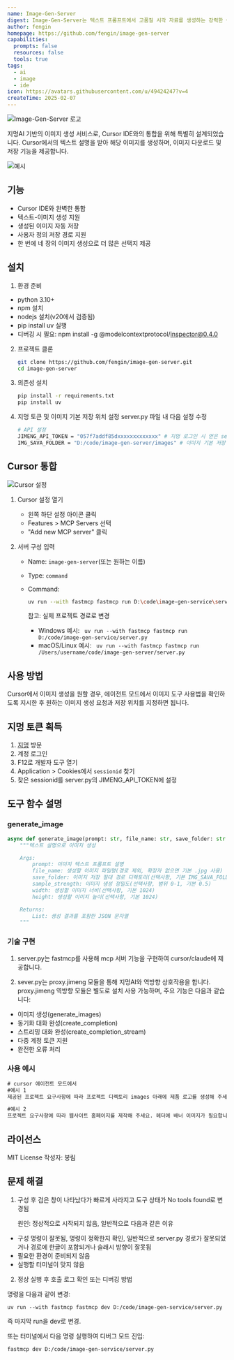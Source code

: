 ```yaml
---
name: Image-Gen-Server
digest: Image-Gen-Server는 텍스트 프롬프트에서 고품질 시각 자료를 생성하는 강력한 이미지 생성 도구입니다. 빠른 처리, 사용자 정의 가능한 출력, 다양한 스타일 지원으로 다양한 창의적 요구를 충족시킵니다. 효율적인 시각 콘텐츠 제작을 원하는 디자이너, 마케터, 콘텐츠 크리에이터에게 이상적인 서비스입니다.
author: fengin
homepage: https://github.com/fengin/image-gen-server
capabilities:
  prompts: false
  resources: false
  tools: true
tags:
  - ai
  - image
  - ide
icon: https://avatars.githubusercontent.com/u/49424247?v=4
createTime: 2025-02-07
---
```

![Image-Gen-Server 로고](https://static.claudemcp.com/servers/fengin/image-gen-server/fengin-image-gen-server-167510b5.png)

지멍AI 기반의 이미지 생성 서비스로, Cursor IDE와의 통합을 위해 특별히 설계되었습니다. Cursor에서의 텍스트 설명을 받아 해당 이미지를 생성하며, 이미지 다운로드 및 저장 기능을 제공합니다.

![예시](https://static.claudemcp.com/servers/fengin/image-gen-server/fengin-image-gen-server-12f05bd3.png)

## 기능

- Cursor IDE와 완벽한 통합
- 텍스트-이미지 생성 지원
- 생성된 이미지 자동 저장
- 사용자 정의 저장 경로 지원
- 한 번에 네 장의 이미지 생성으로 더 많은 선택지 제공

## 설치

1. 환경 준비
- python 3.10+
- npm 설치
- nodejs 설치(v20에서 검증됨)
- pip install uv 실행
- 디버깅 시 필요: npm install -g @modelcontextprotocol/inspector@0.4.0

2. 프로젝트 클론
   
   ```bash
   git clone https://github.com/fengin/image-gen-server.git
   cd image-gen-server
   ```

3. 의존성 설치
   
   ```bash
   pip install -r requirements.txt
   pip install uv
   ```

4. 지멍 토큰 및 이미지 기본 저장 위치 설정
   server.py 파일 내 다음 설정 수정
   
   ```bash
   # API 설정
   JIMENG_API_TOKEN = "057f7addf85dxxxxxxxxxxxxx" # 지멍 로그인 시 얻은 session_id, 여러 개 지원(쉼표로 구분)   
   IMG_SAVA_FOLDER = "D:/code/image-gen-server/images" # 이미지 기본 저장 경로
   ```

## Cursor 통합

![Cursor 설정](https://static.claudemcp.com/servers/fengin/image-gen-server/fengin-image-gen-server-fa725511.png)

1. Cursor 설정 열기
   
   - 왼쪽 하단 설정 아이콘 클릭
   - Features > MCP Servers 선택
   - "Add new MCP server" 클릭

2. 서버 구성 입력
   
   - Name: `image-gen-server`(또는 원하는 이름)
   - Type: `command`
   - Command: 
     
     ```bash
     uv run --with fastmcp fastmcp run D:\code\image-gen-service\server.py
     ```
     
     참고: 실제 프로젝트 경로로 변경
     
     - Windows 예시: ` uv run --with fastmcp fastmcp run D:/code/image-gen-service/server.py`
     - macOS/Linux 예시: ` uv run --with fastmcp fastmcp run /Users/username/code/image-gen-server/server.py`

## 사용 방법

Cursor에서 이미지 생성을 원할 경우, 에이전트 모드에서 이미지 도구 사용법을 확인하도록 지시한 후 원하는 이미지 생성 요청과 저장 위치를 지정하면 됩니다.

## 지멍 토큰 획득

1. [지멍](https://jimeng.jianying.com/) 방문
2. 계정 로그인
3. F12로 개발자 도구 열기
4. Application > Cookies에서 `sessionid` 찾기
5. 찾은 sessionid를 server.py의 JIMENG_API_TOKEN에 설정

## 도구 함수 설명

### generate_image

```python
async def generate_image(prompt: str, file_name: str, save_folder: str = None, sample_strength: float = 0.5, width: int = 1024, height: int = 1024) -> list[types.TextContent | types.ImageContent | types.EmbeddedResource]:
    """텍스트 설명으로 이미지 생성

    Args:
        prompt: 이미지 텍스트 프롬프트 설명
        file_name: 생성할 이미지 파일명(경로 제외, 확장자 없으면 기본 .jpg 사용)
        save_folder: 이미지 저장 절대 경로 디렉토리(선택사항, 기본 IMG_SAVA_FOLDER 사용)
        sample_strength: 이미지 생성 정밀도(선택사항, 범위 0-1, 기본 0.5)
        width: 생성할 이미지 너비(선택사항, 기본 1024)
        height: 생성할 이미지 높이(선택사항, 기본 1024)

    Returns:
        List: 생성 결과를 포함한 JSON 문자열
    """
```

### 기술 구현

1. server.py는 fastmcp를 사용해 mcp 서버 기능을 구현하여 cursor/claude에 제공합니다.

2. sever.py는 proxy.jimeng 모듈을 통해 지멍AI와 역방향 상호작용을 합니다.
proxy.jimeng 역방향 모듈은 별도로 설치 사용 가능하며, 주요 기능은 다음과 같습니다:

- 이미지 생성(generate_images)
- 동기화 대화 완성(create_completion)
- 스트리밍 대화 완성(create_completion_stream)
- 다중 계정 토큰 지원
- 완전한 오류 처리

### 사용 예시

```cmd
# cursor 에이전트 모드에서
#예시 1
제공된 프로젝트 요구사항에 따라 프로젝트 디렉토리 images 아래에 제품 로고를 생성해 주세요.

#예시 2
프로젝트 요구사항에 따라 웹사이트 홈페이지를 제작해 주세요. 헤더에 배너 이미지가 필요합니다.
```

## 라이선스

MIT License 
작성자: 봉림

## 문제 해결

1. 구성 후 검은 창이 나타났다가 빠르게 사라지고 도구 상태가 No tools found로 변경됨

   원인: 정상적으로 시작되지 않음, 일반적으로 다음과 같은 이유

- 구성 명령이 잘못됨, 명령이 정확한지 확인, 일반적으로 server.py 경로가 잘못되었거나 경로에 한글이 포함되거나 슬래시 방향이 잘못됨
- 필요한 환경이 준비되지 않음
- 실행할 터미널이 맞지 않음

2. 정상 실행 후 호출 로그 확인 또는 디버깅 방법

  명령을 다음과 같이 변경:

```
uv run --with fastmcp fastmcp dev D:/code/image-gen-service/server.py
```

  즉 마지막 run을 dev로 변경.

  또는 터미널에서 다음 명령 실행하여 디버그 모드 진입:

```
fastmcp dev D:/code/image-gen-service/server.py
```